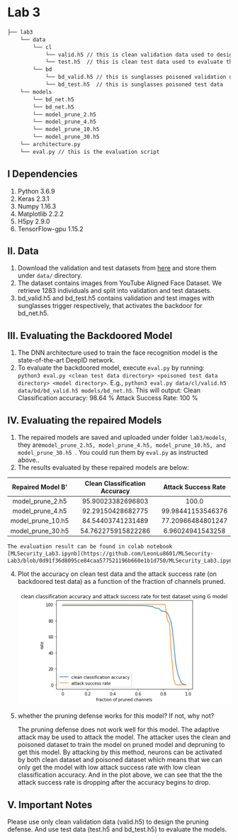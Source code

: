 # Lab 3


```bash
├── lab3
    └── data 
        └── cl
            └── valid.h5 // this is clean validation data used to design the defense
            └── test.h5  // this is clean test data used to evaluate the BadNet
        └── bd
            └── bd_valid.h5 // this is sunglasses poisoned validation data
            └── bd_test.h5  // this is sunglasses poisoned test data
    └── models
        └── bd_net.h5
        └── bd_net.h5
        └── model_prune_2.h5
        └── model_prune_4.h5
        └── model_prune_10.h5
        └── model_prune_30.h5
    └── architecture.py
    └── eval.py // this is the evaluation script
```

## I Dependencies
   1. Python 3.6.9
   2. Keras 2.3.1
   3. Numpy 1.16.3
   4. Matplotlib 2.2.2
   5. H5py 2.9.0
   6. TensorFlow-gpu 1.15.2

## II. Data
   1. Download the validation and test datasets from [here](https://drive.google.com/drive/folders/1Rs68uH8Xqa4j6UxG53wzD0uyI8347dSq?usp=sharing) and store them under `data/` directory.
   2. The dataset contains images from YouTube Aligned Face Dataset. We retrieve 1283 individuals and split into validation and test datasets.
   3. bd_valid.h5 and bd_test.h5 contains validation and test images with sunglasses trigger respectively, that activates the backdoor for bd_net.h5. 
  

## III. Evaluating the Backdoored Model
   1. The DNN architecture used to train the face recognition model is the state-of-the-art DeepID network. 
   2. To evaluate the backdoored model, execute `eval.py` by running:  
      `python3 eval.py <clean test data directory> <poisoned test data directory> <model directory>`.
      E.g., `python3 eval.py data/cl/valid.h5 data/bd/bd_valid.h5 models/bd_net.h5`. This will output:
      Clean Classification accuracy: 98.64 %
      Attack Success Rate: 100 %

## IV. Evaluating the repaired Models
1. The repaired models are saved and uploaded under folder `lab3/models`, they are```model_prune_2.h5, model_prune_4.h5, model_prune_10.h5, and model_prune_30.h5 ```. You could run them by `eval.py` as instructed above.. 
2. The results evaluated by these repaired models are below:

|  Repaired Model B' | Clean Classification Accuracy | Attack Success Rate |
|:------------------:|:-----------------------------:|:-------------------:|
|  model_prune_2.h5  |       95.90023382696803       |        100.0        |
|  model_prune_4.h5  |       92.29150428682775       |  99.98441153546376  |
|  model_prune_10.h5 |       84.54403741231489       |  77.20966484801247  |
|  model_prune_30.h5 |       54.762275915822286      |   6.96024941543258  |    

    The evaluation result can be found in colab notebook [MLSecurity_Lab3.ipynb](https://github.com/LeonLu8601/MLSecurity-Lab3/blob/0d91f36d8095ce84caa577521196b660e1b1d750/MLSecurity_Lab3.ipynb). 

4. Plot the accuracy on clean test data and the attack success rate (on backdoored test
data) as a function of the fraction of channels pruned.

    ![Lab3_plt](https://github.com/LeonLu8601/MLSecurity-Lab3/blob/ad92b83a4a057ccebae89993143cacb6fa220586/Lab3_plt.png)

5. whether the pruning defense works for this model? If not, why not? 

    The pruning defense does not work well for this model. The adaptive attack may be used to attack the model. The attacker uses the clean and poisoned dataset to train the model on pruned model and depruning to get this model. By attacking by this method, neurons can be activated by both clean dataset and poisoned dataset which means that we can only get the model with low attack success rate with low clean classification accuracy. And in the plot above, we can see that the the attack success rate is dropping after the accuracy begins to drop. 

## V. Important Notes
Please use only clean validation data (valid.h5) to design the pruning defense. And use test data (test.h5 and bd_test.h5) to evaluate the models. 
